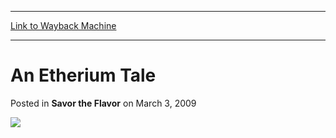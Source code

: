 
---
[Link to Wayback Machine](https://web.archive.org/web/20150311151704/http://magic.wizards.com/en/articles/archive/savor-flavor/etherium-tale-2009-03-03)

[_metadata_:description]:- "The Conflux has brought the shards together in a violent collision, a collision that has shaken not just the physical planes but the cultures and ideologies within them. Today we take a look at how the Conflux has affected one shard's struggle to survive and adapt."
[_metadata_:generator]:- "Drupal 7 (http://drupal.org)"
[_metadata_:node]:- "187306"
[_metadata_:publish_date]:- "2009-03-03"
[_metadata_:source]:- "div-main-content"
[_metadata_:title]:- "An Etherium Tale"
[_metadata_:wayback_capture_timestamp]:- "2015-03-11 15:17:04"
[_metadata_:wayback_raw_url]:- "https://web.archive.org/web/20150311151704id_/http://magic.wizards.com/en/articles/archive/savor-flavor/etherium-tale-2009-03-03"
[_metadata_:wayback_url]:- "http://magic.wizards.com/en/articles/archive/savor-flavor/etherium-tale-2009-03-03"
---


An Etherium Tale
================



 Posted in **Savor the Flavor**
 on March 3, 2009 









![](https://web.archive.org/web/20130613205527im_/http://wizards.com/mtg/images/daily/stf/stf28_sharuumSplash.jpg)  
 




